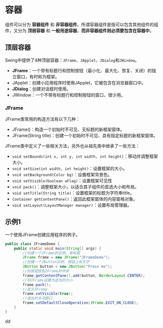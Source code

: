 容器
================================================================================
组件可以分为 **容器组件** 和 **非容器组件**。所谓容器组件是指可以包含其他组件的组件，又分为
**顶层容器** 和 **一般用途容器**。**而非容器组件则必须要包含在容器中**。

## 顶层容器
Swing中提供了4种顶层容器：`JFrame`、`JApplet`、`JDialog`和`JWindow`。
+ **JFrame**：一个带有标题行和控制按钮（最小化、最大化、恢复、关闭）的独立窗口，有时称为框架。
+ JApplet：创建小应用程序时使用JApplet，它被包含在浏览器窗口中。
+ **JDialog**：创建对话框时使用。
+ JWindow：一个不带有标题行和控制按钮的窗口，很少用。

### JFrame
JFrame类常用的构造方法有以下几种：
+ JFrame()：构造一个初始时不可见、无标题的新框架窗体。
+ JFrame(String title)：创建一个初始时不可见、具有指定标题的新框架窗体。

JFrame类中定义了一些相关方法，另外也从祖先类中继承了一些方法：
+ `void setBounds(int x, int y, int width, int height)`：移动并调整框架大小。
+ `void setSize(int width, int height)`：设置框架的大小。
+ `void setBackground(Color bg)`：设置框架背景色。
+ `void setVisible(boolean aFlag)`：设置框架可见性
+ `void pack()`：调整框架大小，以适合其子组件的首选大小和布局。
+ `void setTitle(String title)`：设置框架的标题为字符串title。
+ `Container getContentPane()`：返回此框架窗体的内容窗格对象。
+ `void setLayout(LayoutManager manager)`：设置布局管理器。

## 示例1
一个使用JFrame创建应用程序的例子。
```java
public class JFrameDemo {
    public static void main(String[] args) {
        //创建一个JFrame的实例，有标题
        JFrame frame = new JFrame("JFrameDemo");
        //创建一个JButton实例，按钮上有文字
        JButton button = new JButton("Press me");
        //将按钮放到JFrame的中央
        frame.getContentPane().add(button, BorderLayout.CENTER);
        //将JFrame设置为适当的大小
        frame.pack();
        //显示JFrame
        frame.setVisible(true);
        //退出时关闭窗口
        frame.setDefaultCloseOperation(JFrame.EXIT_ON_CLOSE);
    }
}
```





























dd
